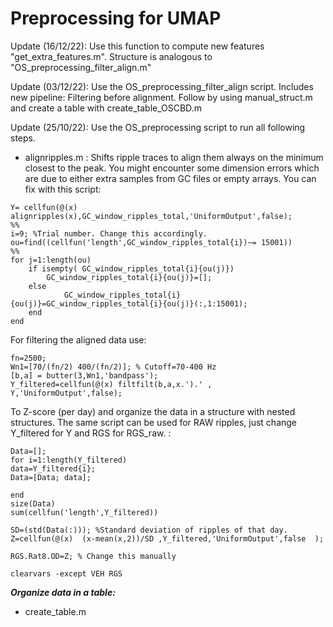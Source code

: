 # Preprocessing for UMAP

Update (16/12/22): Use this function to compute new features "get_extra_features.m". Structure is analogous to "OS_preprocessing_filter_align.m"

Update (03/12/22): Use the OS_preprocessing_filter_align script. Includes new pipeline: Filtering before alignment. Follow by using  manual_struct.m  and create a table with  create_table_OSCBD.m 

Update (25/10/22): Use the OS_preprocessing script to run all following steps. 

* alignripples.m : Shifts ripple traces to align them always on the minimum closest to the peak. You might encounter some dimension errors which are due to either extra samples from GC files or empty arrays. You can fix with this script:

```
Y= cellfun(@(x) alignripples(x),GC_window_ripples_total,'UniformOutput',false);
%%
i=9; %Trial number. Change this accordingly. 
ou=find((cellfun('length',GC_window_ripples_total{i})~= 15001))
%%
for j=1:length(ou)
    if isempty( GC_window_ripples_total{i}{ou(j)})
        GC_window_ripples_total{i}{ou(j)}=[];
    else
            GC_window_ripples_total{i}{ou(j)}=GC_window_ripples_total{i}{ou(j)}(:,1:15001);
    end
end
```

For filtering the aligned data use:
```
fn=2500;
Wn1=[70/(fn/2) 400/(fn/2)]; % Cutoff=70-400 Hz
[b,a] = butter(3,Wn1,'bandpass');
Y_filtered=cellfun(@(x) filtfilt(b,a,x.').' , Y,'UniformOutput',false);
```

To Z-score (per day) and organize the data in a structure with nested structures. The same script can be used for RAW ripples, just change Y_filtered for Y and RGS for RGS_raw.
:
```
Data=[];
for i=1:length(Y_filtered)
data=Y_filtered{i};
Data=[Data; data];
    
end
size(Data)
sum(cellfun('length',Y_filtered))

SD=(std(Data(:))); %Standard deviation of ripples of that day.
Z=cellfun(@(x)  (x-mean(x,2))/SD ,Y_filtered,'UniformOutput',false  );

RGS.Rat8.OD=Z; % Change this manually

clearvars -except VEH RGS
```


_**Organize data in a table:**_ 
  
  * create_table.m
